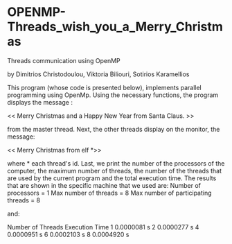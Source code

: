 # OPENMP-Threads_wish_you_a_Merry_Christmas
 
Threads communication using OpenMP

by Dimitrios Christodoulou, Viktoria Biliouri, Sotirios Karamellios



This program (whose code is presented below), implements parallel programming using OpenMp. Using the necessary functions, the program displays the message :

<< Merry Christmas  and a Happy New Year from Santa Claus. >>

from the master thread. Next, the other threads display on the monitor, the message:

<< Merry Christmas from elf  *>>

where * each thread's id.
Last, we print the number of the processors of the computer, the maximum number of threads,  the number of the threads that are used by the current program and the total execution time.
The results that are shown in the specific machine that we used are:
Number of processors = 1
Max number of threads = 8
Max number of participating threads = 8

and:

Number of Threads
Execution Time
1
0.0000081 s
2
0.0000277 s
4
0.0000951 s
6
0.0002103 s
8
0.0004920 s
